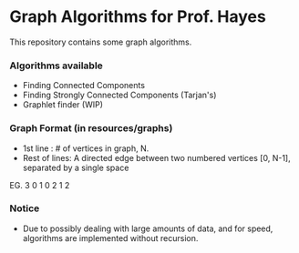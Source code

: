 # Graph Algorithms for Prof. Hayes #
This repository contains some graph algorithms.

### Algorithms available ###
- Finding Connected Components
- Finding Strongly Connected Components (Tarjan's)
- Graphlet finder (WIP)

### Graph Format (in resources/graphs) ###
- 1st line     : # of vertices in graph, N.
- Rest of lines: A directed edge between two numbered vertices [0, N-1], separated by a single space

EG.
3
0 1
0 2
1 2

### Notice ###
- Due to possibly dealing with large amounts of data, and for speed, algorithms are implemented without recursion.